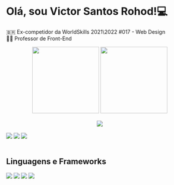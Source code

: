 ## <h1>Olá, sou Victor Santos Rohod!💻</h1>
🇧🇷 Ex-competidor da WorldSkills 2021\2022 #017 - Web Design <br>
👨‍🏫 Professor de Front-End

<div align="center">
 <img height="180em" src="https://github-readme-stats.vercel.app/api?username=VSRohod&show_icons=true&theme=radical"/>
 <img height="180em" src="https://github-readme-stats.vercel.app/api/top-langs/?username=VSRohod&layout=compact&theme=radical"/>
</div>
<br>
<div align="center">
<img src="https://media.tenor.com/gTg8ZSZMR6YAAAAC/scaler-create-impact.gif">
</div>

<br>
<div>
  <a href="#" target="_blank"><img src="https://img.shields.io/badge/Instagram-E4405F?style=for-the-badge&logo=instagram&logoColor=white"/></a>
  <a href="#" target="_blank"><img src="https://img.shields.io/badge/LinkedIn-0077B5?style=for-the-badge&logo=linkedin&logoColor=white"/></a>
  <a href="#" target="_blank"><img src="https://img.shields.io/badge/Gmail-D14836?style=for-the-badge&logo=gmail&logoColor=white"/></a>
</div>
  <br>
<div>
  <h2>Linguagens e Frameworks</h2>
  <img src=https://progress-bar.dev/90?title=HTML />
  <img src=https://progress-bar.dev/90?title=CSS />
  <img src=https://progress-bar.dev/60?title=JAVASCRIPT />
  <img src=https://progress-bar.dev/60?title=BOOTSTRAP  />
</div>
